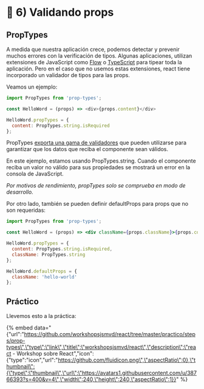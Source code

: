 # 👮 6\) Validando props

## PropTypes

A medida que nuestra aplicación crece, podemos detectar y prevenir muchos errores con la verificación de tipos. Algunas aplicaciones, utilizan extensiones de JavaScript como [Flow](https://flow.org/) o [TypeScript](https://www.typescriptlang.org/) para tipear toda la aplicación. Pero en el caso que no usemos estas extensiones, react tiene incorporado un validador de tipos para las props. 

Veamos un ejemplo:

```javascript
import PropTypes from 'prop-types';

const HelloWord = (props) => <div>{props.content}</div>

HelloWord.propTypes = {
  content: PropTypes.string.isRequired
};
```

PropTypes [exporta una gama de validadores](https://reactjs.org/docs/typechecking-with-proptypes.html) que pueden utilizarse para garantizar que los datos que reciba el componente sean válidos. 

En este ejemplo, estamos usando PropTypes.string. Cuando el componente reciba un valor no válido para sus propiedades se mostrará un error en la consola de JavaScript. 

_Por motivos de rendimiento, propTypes solo se comprueba en modo de desarrollo._

Por otro lado, también se pueden definir defaultProps para props que no son requeridas:

```jsx
import PropTypes from 'prop-types';

const HelloWord = (props) => <div className={props.className}>{props.content}</div>

HelloWord.propTypes = {
  content: PropTypes.string.isRequired,
  className: PropTypes.string
};

HelloWord.defaultProps = {
  className: 'hello-world'
};
```

## Práctico

Llevemos esto a la práctica:

{% embed data="{\"url\":\"https://github.com/workshopsjsmvd/react/tree/master/practico/steps/prop-types\",\"type\":\"link\",\"title\":\"workshopsjsmvd/react\",\"description\":\"react - Workshop sobre React\",\"icon\":{\"type\":\"icon\",\"url\":\"https://github.com/fluidicon.png\",\"aspectRatio\":0},\"thumbnail\":{\"type\":\"thumbnail\",\"url\":\"https://avatars1.githubusercontent.com/u/38766393?s=400&v=4\",\"width\":240,\"height\":240,\"aspectRatio\":1}}" %}



